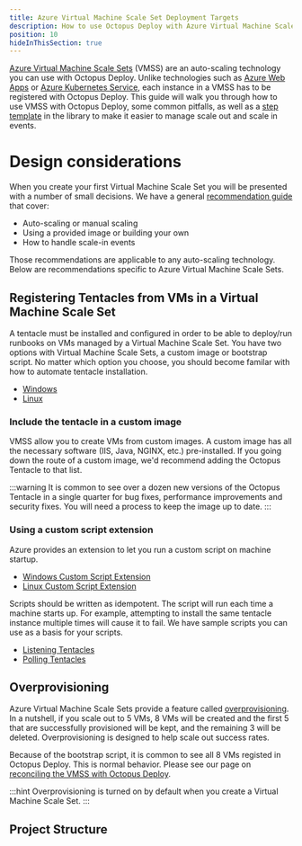 ```yaml
---
title: Azure Virtual Machine Scale Set Deployment Targets
description: How to use Octopus Deploy with Azure Virtual Machine Scale Sets containing deployment targets.
position: 10
hideInThisSection: true
---
```


[Azure Virtual Machine Scale Sets](https://azure.microsoft.com/en-us/services/virtual-machine-scale-sets/) (VMSS) are an auto-scaling technology you can use with Octopus Deploy.  Unlike technologies such as [Azure Web Apps](https://azure.microsoft.com/en-us/services/app-service/web/) or [Azure Kubernetes Service](https://azure.microsoft.com/en-us/services/kubernetes-service/#overview), each instance in a VMSS has to be registered with Octopus Deploy.  This guide will walk you through how to use VMSS with Octopus Deploy, some common pitfalls, as well as a [step template](https://library.octopus.com/step-templates/e04c5cd8-0982-44b8-9cae-0a4b43676adc/actiontemplate-check-vmss-provision-status) in the library to make it easier to manage scale out and scale in events.

# Design considerations

When you create your first Virtual Machine Scale Set you will be presented with a number of small decisions.  We have a general [recommendation guide](/docs/deployments/patterns/auto-scaling-deployment-targets/auto-scaling-recommendations.md) that cover:

- Auto-scaling or manual scaling
- Using a provided image or building your own
- How to handle scale-in events

Those recommendations are applicable to any auto-scaling technology.  Below are recommendations specific to Azure Virtual Machine Scale Sets.

## Registering Tentacles from VMs in a Virtual Machine Scale Set

A tentacle must be installed and configured in order to be able to deploy/run runbooks on VMs managed by a Virtual Machine Scale Set.  You have two options with Virtual Machine Scale Sets, a custom image or bootstrap script.  No matter which option you choose, you should become familar with how to automate tentacle installation.

- [Windows](/docs/infrastructure/deployment-targets/windows-targets/automating-tentacle-installation.md)
- [Linux](/docs/infrastructure/deployment-targets/linux/tentacle/index.md#automation-scripts)

### Include the tentacle in a custom image

VMSS allow you to create VMs from custom images.  A custom image has all the necessary software (IIS, Java, NGINX, etc.) pre-installed.  If you going down the route of a custom image, we'd recommend adding the Octopus Tentacle to that list.

:::warning
It is common to see over a dozen new versions of the Octopus Tentacle in a single quarter for bug fixes, performance improvements and security fixes.  You will need a process to keep the image up to date.
:::

### Using a custom script extension

Azure provides an extension to let you run a custom script on machine startup.  

- [Windows Custom Script Extension](https://docs.microsoft.com/en-us/azure/virtual-machines/extensions/custom-script-windows)
- [Linux Custom Script Extension](https://docs.microsoft.com/en-us/azure/virtual-machines/extensions/custom-script-linux)

Scripts should be written as idempotent.  The script will run each time a machine starts up.  For example, attempting to install the same tentacle instance multiple times will cause it to fail.  We have sample scripts you can use as a basis for your scripts.

- [Listening Tentacles](https://github.com/OctopusSamples/IaC/blob/master/bootstrap/Windows/BootstrapListeningTentacle.ps1)
- [Polling Tentacles](https://github.com/OctopusSamples/IaC/blob/master/bootstrap/Windows/BootstrapPollingTentacle.ps1)

## Overprovisioning

Azure Virtual Machine Scale Sets provide a feature called [overprovisioning](https://docs.microsoft.com/en-us/azure/virtual-machine-scale-sets/virtual-machine-scale-sets-design-overview#overprovisioning).  In a nutshell, if you scale out to 5 VMs, 8 VMs will be created and the first 5 that are successfully provisioned will be kept, and the remaining 3 will be deleted.  Overprovisioning is designed to help scale out success rates.

Because of the bootstrap script, it is common to see all 8 VMs registed in Octopus Deploy.  This is normal behavior.  Please see our page on [reconciling the VMSS with Octopus Deploy](/docs/deployments/patterns/auto-scaling-deployment-targets/azure/reconcile-vmss-with-octopus.md).

:::hint
Overprovisioning is turned on by default when you create a Virtual Machine Scale Set.
:::

## Project Structure


